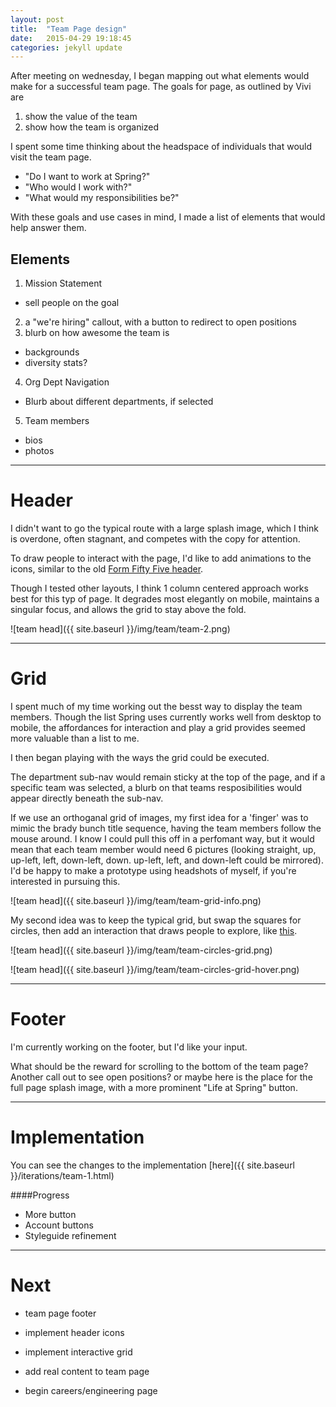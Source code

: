 ```yaml
---
layout: post
title:  "Team Page design"
date:   2015-04-29 19:18:45
categories: jekyll update
---
```


After meeting on wednesday, I began mapping out what elements would make for a successful team page. The goals for page, as outlined by Vivi are 

1. show the value of the team
2. show how the team is organized

I spent some time thinking about the headspace of individuals that would visit the team page.

- "Do I want to work at Spring?"
- "Who would I work with?"
- "What would my responsibilities be?"

With these goals and use cases in mind, I made a list of elements that would help answer them.

## Elements
1. Mission Statement
  - sell people on the goal
2. a "we're hiring" callout, with a button to redirect to open positions
3. blurb on how awesome the team is
  - backgrounds
  - diversity stats?
4. Org Dept Navigation
  - Blurb about different departments, if selected
5. Team members
  - bios
  - photos

---

# Header

I didn't want to go the typical route with a large splash image, which I think is overdone, often stagnant, and competes with the copy for attention.

To draw people to interact with the page, I'd like to add animations to the icons, similar to the old [Form Fifty Five header](http://www.thestarvedblog.co.za/whud-up/badass-blog-formfiftyfive-com/).

Though I tested other layouts, I think 1 column centered approach works best for this typ of page. It degrades most elegantly on mobile, maintains a singular focus, and allows the grid to stay above the fold.

![team head]({{ site.baseurl }}/img/team/team-2.png)

---

# Grid

I spent much of my time working out the besst way to display the team members. Though the list Spring uses currently works well from desktop to mobile, the affordances for interaction and play a grid provides seemed more valuable than a list to me.

I then began playing with the ways the grid could be executed.

The department sub-nav would remain sticky at the top of the page, and if a specific team was selected, a blurb on that teams resposibilities would appear directly beneath the sub-nav.

If we use an orthoganal grid of images, my first idea for a 'finger' was to mimic the brady bunch title sequence, having the team members follow the mouse around. I know I could pull this off in a perfomant way, but it would mean that each team member would need 6 pictures (looking straight, up, up-left, left, down-left, down. up-left, left, and down-left could be mirrored). I'd be happy to make a prototype using headshots of myself, if you're interested in pursuing this.

![team head]({{ site.baseurl }}/img/team/team-grid-info.png)

My second idea was to keep the typical grid, but swap the squares for circles, then add an interaction that draws people to explore, like [this](http://v2.desandro.com/articles/undulate/).

![team head]({{ site.baseurl }}/img/team/team-circles-grid.png)

![team head]({{ site.baseurl }}/img/team/team-circles-grid-hover.png)

---

# Footer

I'm currently working on the footer, but I'd like your input.

What should be the reward for scrolling to the bottom of the team page? Another call out to see open positions? or maybe here is the place for the full page splash image, with a more prominent "Life at Spring" button.

---

# Implementation

You can see the changes to the implementation [here]({{ site.baseurl }}/iterations/team-1.html)

####Progress
- More button
- Account buttons
- Styleguide refinement


---

# Next

- team page footer
- implement header icons
- implement interactive grid
- add real content to team page

- begin careers/engineering page

